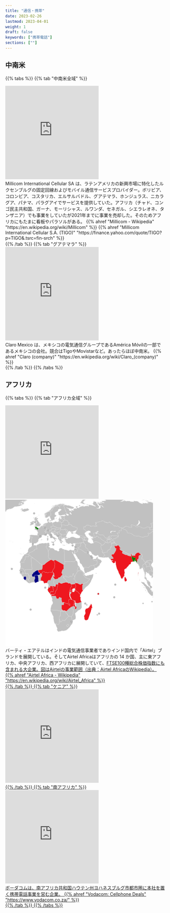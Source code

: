 ```yaml
---
title: "通信・携帯"
date: 2023-02-26
lastmod: 2023-04-01
weight: 1
draft: false
keywords: ["携帯電話"]
sections: [""]
---
```


## 中南米

{{% tabs  %}}
{{% tab "中南米全域" %}}
<div class="googlemap-if">
<iframe src="https://www.google.com/maps/embed?pb=!4v1677462071366!6m8!1m7!1swYFQBrslJ2cfJpxVOtFAEg!2m2!1d6.692917797069954!2d-1.622077409676407!3f276.7722025364622!4f-13.784673934113556!5f2.9858464428048155" width="295" height="295" style="border:0;" allowfullscreen="" loading="lazy" referrerpolicy="no-referrer-when-downgrade"></iframe>

<div class="description">
Millicom International Cellular SA は、ラテンアメリカの新興市場に特化したルクセンブルグの固定回線およびモバイル通信サービスプロバイダー。ボリビア、コロンビア、コスタリカ、エルサルバドル、グアテマラ、ホンジュラス、ニカラグア、パナマ、パラグアイでサービスを提供していた。アフリカ（チャド、コンゴ民主共和国、ガーナ、モーリシャス、ルワンダ、セネガル、シエラレオネ、タンザニア）でも事業をしていたが2021年までに事業を売却した。そのためアフリカにもたまに看板やパラソルがある。
{{% ahref "Millicom - Wikipedia" "https://en.wikipedia.org/wiki/Millicom" %}}
{{% ahref "Millicom International Cellular S.A. (TIGO)" "https://finance.yahoo.com/quote/TIGO?p=TIGO&.tsrc=fin-srch" %}}
</div>
</div>
{{% /tab %}}
{{% tab "グアテマラ" %}}
<div class="googlemap-if">
<iframe src="https://www.google.com/maps/embed?pb=!4v1678078151774!6m8!1m7!1sYBew9eXerxoal_r413JvdA!2m2!1d15.06418303328416!2d-91.8355842761859!3f59.97156991120351!4f-7.4276234480849155!5f3.265693632054433" width="295" height="295" style="border:0;" allowfullscreen="" loading="lazy" referrerpolicy="no-referrer-when-downgrade"></iframe>
<div class="description">
Claro Mexico は、メキシコの電気通信グループであるAmérica Móvilの一部であるメキシコの会社。競合はTigoやMovistarなど。あったらほぼ中南米。
 {{% ahref "Claro (company)" "https://en.wikipedia.org/wiki/Claro_(company)" %}}
</div>
</div>
{{% /tab %}}
{{% /tabs %}}

## アフリカ

{{% tabs  %}}
{{% tab "アフリカ全域" %}}
<div class="googlemap-if">
<iframe src="https://www.google.com/maps/embed?pb=!4v1677913325386!6m8!1m7!1s566c9QI7aQZGUE-Yu8fUtQ!2m2!1d6.514146885971278!2d3.35676863552664!3f183.8477371905649!4f-0.23733045349406723!5f3.1491133933760214" width="295" height="295" style="border:0;" allowfullscreen="" loading="lazy" referrerpolicy="no-referrer-when-downgrade"></iframe>

<div class="description">
<img src="2023-03-04-16-07-08.png">
</div>
<div class="description-wide">
バーティ・エアテルはインドの電気通信事業者でありインド国内で「Airtel」ブランドを展開している。そしてAirtel Africaはアフリカの 14 か国、主に東アフリカ、中央アフリカ、西アフリカに展開していて、<a href="https://ja.wikipedia.org/wiki/FTSE100%E7%A8%AE%E7%B7%8F%E5%90%88%E6%A0%AA%E4%BE%A1%E6%8C%87%E6%95%B0">FTSE100種総合株価指数</1>にも含まれる大企業。図はAirtelの事業範囲（出典：Airtel AfricaのWikipedia）。
{{% ahref "Airtel Africa - Wikipedia" "https://en.wikipedia.org/wiki/Airtel_Africa" %}}
</div>
</div>
{{% /tab %}}
{{% tab "ケニア" %}}
<div class="googlemap-if">
<iframe src="https://www.google.com/maps/embed?pb=!4v1681156601869!6m8!1m7!1sFzzhfKKYdTuKuHRt91tTDw!2m2!1d-1.286406038743243!2d36.8280811193266!3f329.15201408064127!4f9.7236776257745!5f3.325193203789971" width="295" height="295" style="border:0;" allowfullscreen="" loading="lazy" referrerpolicy="no-referrer-when-downgrade"></iframe>
</div>
{{% /tab %}}
{{% tab "南アフリカ" %}}
<div class="googlemap-if">
<iframe src="https://www.google.com/maps/embed?pb=!4v1677591495376!6m8!1m7!1sjRV2oBfBYNpnnkSNo-S7tg!2m2!1d-26.18934668940727!2d28.05771631823907!3f203.70561633241783!4f50.894807020271145!5f3.1716416634382556" width="295" height="295" style="border:0;" allowfullscreen="" loading="lazy" referrerpolicy="no-referrer-when-downgrade"></iframe>

<div class="description">
ボーダコムは、南アフリカ共和国ハウテン州ヨハネスブルグ市都市圏に本社を置く携帯電話事業を営む企業。
{{% ahref "Vodacom: Cellphone Deals" "https://www.vodacom.co.za/" %}}
</div>
</div>
{{% /tab %}}
{{% /tabs %}}
